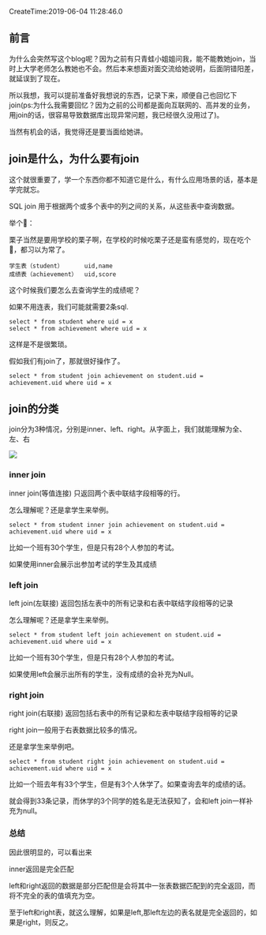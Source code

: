 CreateTime:2019-06-04 11:28:46.0

## 前言

为什么会突然写这个blog呢？因为之前有只青蛙小姐姐问我，能不能教她join，当时上大学老师怎么教她也不会。然后本来想面对面交流给她说明，后面阴错阳差，就延误到了现在。

所以我想，我可以提前准备好我想说的东西，记录下来，顺便自己也回忆下join(ps:为什么我需要回忆？因为之前的公司都是面向互联网的、高并发的业务，用join的话，很容易导致数据库出现异常问题，我已经很久没用过了)。

当然有机会的话，我觉得还是要当面给她讲。

## join是什么，为什么要有join

这个就很重要了，学一个东西你都不知道它是什么，有什么应用场景的话，基本是学完就忘。

SQL join 用于根据两个或多个表中的列之间的关系，从这些表中查询数据。

举个🌰：

栗子当然是要用学校的栗子啊，在学校的时候吃栗子还是蛮有感觉的，现在吃个🌰，都习以为常了。
```
学生表（student）      uid,name
成绩表（achievement）  uid,score
```

这个时候我们要怎么去查询学生的成绩呢？

如果不用连表，我们可能就需要2条sql.

	select * from student where uid = x
	select * from achievement where uid = x

这样是不是很繁琐。

假如我们有join了，那就很好操作了。

	select * from student join achievement on student.uid = achievement.uid where uid = x

## join的分类

join分为3种情况，分别是inner、left、right。从字面上，我们就能理解为全、左、右

![](https://oscimg.oschina.net/oscnet/a0b86df6123219538999f7ce473dfeabecd.jpg)

### inner join
inner join(等值连接) 只返回两个表中联结字段相等的行。

怎么理解呢？还是拿学生来举例。

	select * from student inner join achievement on student.uid = achievement.uid where uid = x
	
比如一个班有30个学生，但是只有28个人参加的考试。

如果使用inner会展示出参加考试的学生及其成绩

### left join
left join(左联接) 返回包括左表中的所有记录和右表中联结字段相等的记录

怎么理解呢？还是拿学生来举例。

	select * from student left join achievement on student.uid = achievement.uid where uid = x

比如一个班有30个学生，但是只有28个人参加的考试。

如果使用left会展示出所有的学生，没有成绩的会补充为Null。

### right join
right join(右联接) 返回包括右表中的所有记录和左表中联结字段相等的记录

right join一般用于右表数据比较多的情况。

还是拿学生来举例吧。

	select * from student right join achievement on student.uid = achievement.uid where uid = x

比如一个班去年有33个学生，但是有3个人休学了。如果查询去年的成绩的话。

就会得到33条记录，而休学的3个同学的姓名是无法获知了，会和left join一样补充为null。

### 总结

因此很明显的，可以看出来

inner返回是完全匹配

left和right返回的数据是部分匹配但是会将其中一张表数据匹配到的完全返回，而将不完全的表的值填充为空。

至于left和right表，就这么理解，如果是left,那left左边的表名就是完全返回的，如果是right，则反之。

